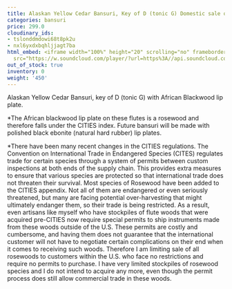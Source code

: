 ```yaml
---
title: Alaskan Yellow Cedar Bansuri, Key of D (tonic G) Domestic sale only*
categories: bansuri
price: 299.0
cloudinary_ids:
- tslonddmdowi68t8pk2u
- nxl6yxdxbqhljjagt7ba
html_embed: <iframe width="100%" height="20" scrolling="no" frameborder="no" allow="autoplay"
  src="https://w.soundcloud.com/player/?url=https%3A//api.soundcloud.com/tracks/213867638&color=%23ff5500&inverse=false&auto_play=false&show_user=true"></iframe>
out_of_stock: true
inventory: 0
weight: '450'
---
```


Alaskan Yellow Cedar Bansuri, key of D (tonic G) with African Blackwood lip plate. 

*The African blackwood lip plate on these flutes is a rosewood and therefore falls under the CITIES index. Future bansuri will be made with polished black ebonite (natural hard rubber) lip plates.

*There have been many recent changes in the CITIES regulations. The Convention on International Trade in Endangered Species (CITES) regulates trade for certain species through a system of permits between custom inspections at both ends of the supply chain. This provides extra measures to ensure that various species are protected so that international trade does not threaten their survival. Most species of Rosewood have been added to the CITIES appendix. Not all of them are endangered or even seriously threatened, but many are facing potential over-harvesting that might ultimately endanger them, so their trade is being restricted. As a result, even artisans like myself who have stockpiles of flute woods that were acquired pre-CITIES now require special permits to ship instruments made from these woods outside of the U.S. These permits are costly and cumbersome, and having them does not guarantee that the international customer will not have to negotiate certain complications on their end when it comes to receiving such woods. Therefore I am limiting sale of all rosewoods to customers within the U.S. who face no restrictions and require no permits to purchase. I have very limited stockpiles of rosewood species and I do not intend to acquire any more, even though the permit process does still allow commercial trade in these woods. 
